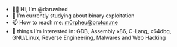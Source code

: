 - 👋🏻 Hi, I’m @daruwired
- 🔭 I'm currently studying about binary exploitation
- 📫 How to reach me: m0rpheu@proton.me
- 🌿 things i'm interested in: GDB, Assembly x86, C-Lang, x64dbg, GNU/Linux, Reverse Engineering, Malwares and Web Hacking
